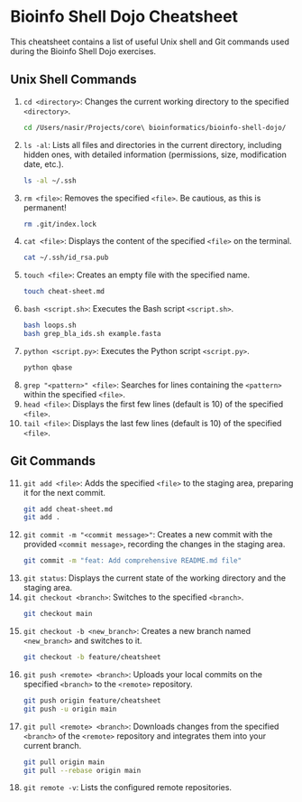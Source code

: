 # Bioinfo Shell Dojo Cheatsheet

This cheatsheet contains a list of useful Unix shell and Git commands used during the Bioinfo Shell Dojo exercises.

## Unix Shell Commands

1.  `cd <directory>`: Changes the current working directory to the specified `<directory>`.
    ```bash
    cd /Users/nasir/Projects/core\ bioinformatics/bioinfo-shell-dojo/
    ```
2.  `ls -al`: Lists all files and directories in the current directory, including hidden ones, with detailed information (permissions, size, modification date, etc.).
    ```bash
    ls -al ~/.ssh
    ```
3.  `rm <file>`: Removes the specified `<file>`. Be cautious, as this is permanent!
    ```bash
    rm .git/index.lock
    ```
4.  `cat <file>`: Displays the content of the specified `<file>` on the terminal.
    ```bash
    cat ~/.ssh/id_rsa.pub
    ```
5.  `touch <file>`: Creates an empty file with the specified name.
    ```bash
    touch cheat-sheet.md
    ```
6.  `bash <script.sh>`: Executes the Bash script `<script.sh>`.
    ```bash
    bash loops.sh
    bash grep_bla_ids.sh example.fasta
    ```
7.  `python <script.py>`: Executes the Python script `<script.py>`.
    ```bash
    python qbase
    ```
8.  `grep "<pattern>" <file>`: Searches for lines containing the `<pattern>` within the specified `<file>`.
9.  `head <file>`: Displays the first few lines (default is 10) of the specified `<file>`.
10. `tail <file>`: Displays the last few lines (default is 10) of the specified `<file>`.


## Git Commands

11. `git add <file>`: Adds the specified `<file>` to the staging area, preparing it for the next commit.
    ```bash
    git add cheat-sheet.md
    git add .
    ```
12. `git commit -m "<commit message>"`: Creates a new commit with the provided `<commit message>`, recording the changes in the staging area.
    ```bash
    git commit -m "feat: Add comprehensive README.md file"
    ```
13. `git status`: Displays the current state of the working directory and the staging area.
14. `git checkout <branch>`: Switches to the specified `<branch>`.
    ```bash
    git checkout main
    ```
15. `git checkout -b <new_branch>`: Creates a new branch named `<new_branch>` and switches to it.
    ```bash
    git checkout -b feature/cheatsheet
    ```
16. `git push <remote> <branch>`: Uploads your local commits on the specified `<branch>` to the `<remote>` repository.
    ```bash
    git push origin feature/cheatsheet
    git push -u origin main
    ```
17. `git pull <remote> <branch>`: Downloads changes from the specified `<branch>` of the `<remote>` repository and integrates them into your current branch.
    ```bash
    git pull origin main
    git pull --rebase origin main
    ```
18. `git remote -v`: Lists the configured remote repositories.